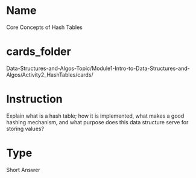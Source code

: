 # Name  
Core Concepts of Hash Tables

# cards_folder
Data-Structures-and-Algos-Topic/Module1-Intro-to-Data-Structures-and-Algos/Activity2_HashTables/cards/

# Instruction 
Explain what is a hash table; how it is implemented, what makes a good hashing mechanism, and what purpose does this data structure serve for storing values?

# Type
Short Answer
 